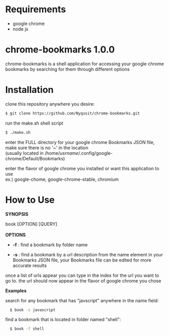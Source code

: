 Requirements
============
* google chrome
* node js

chrome-bookmarks 1.0.0
============

chrome-bookmarks is a shell application for accessing your google chrome bookmarks by searching for them through different options 

Installation
============
clone this repository anywhere you desire:
```sh
$ git clone https://github.com/Nyqusit/chrome-bookmarks.git
```

run the make.sh shell script
```sh
$ ./make.sh
```
enter the FULL directory for your google chrome Bookmarks JSON file, make sure there is no '~' in the location <br />
(usually located in /home/*usrname*/.config/google-chrome/Default/Bookmarks)

enter the flavor of google chrome you installed or want this application to use <br />
ex.) google-chome, google-chrome-stable, chromium

How to Use
============

**SYNOPSIS**

book [OPTION] [QUERY] <br /> <br />
**OPTIONS**
* **-f** : find a bookmark by folder name

* **-s** : find a bookmark by a url description from the name element in your Bookmarks JSON file, your Bookmarks file can be edited for more accurate results

once a list of urls appear you can type in the index for the url you want to go to. the url should now appear in the flavor of google chrome you chose

**Examples** <br />

search for any bookmark that has "javscript" anywhere in the name field:
```sh
  $ book -s javascript
```

find a bookmark that is located in folder named "shell":

```sh
  $ book -f shell
```
